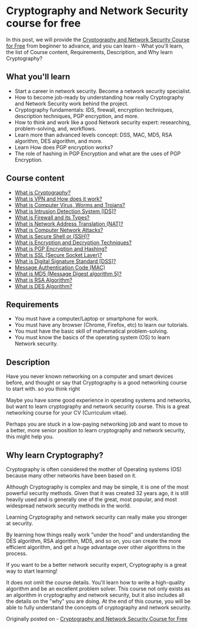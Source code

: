 # Cryptography and Network Security course for free

In this post, we will provide the [Cryptography and Network Security Course for Free](https://usemynotes.com/cryptography/) from beginner to advance, and you can learn - What you'll learn, the list of Course content, Requirements, Description, and Why learn Cryptography?

## What you'll learn

- Start a career in network security. Become a network security specialist.
- How to become job-ready by understanding how really Cryptography and Network Security work behind the project.
- Cryptography fundamentals: IDS, firewall, encryption techniques, description techniques, PGP encryption, and more.
- How to think and work like a good Network security expert: researching, problem-solving, and, workflows.
- Learn more than advanced levels concept: DSS, MAC, MD5, RSA algorithm, DES algorithm, and more.
- Learn How does PGP encryption works?
- The role of hashing in PGP Encryption and what are the uses of PGP Encryption.

## Course content

- [What is Cryptography?](https://usemynotes.com/what-is-cryptography/)
- [What is VPN and How does it work?](https://usemynotes.com/what-is-vpn-and-how-does-it-work/)
- [What is Computer Virus, Worms and Trojans?](https://usemynotes.com/what-is-virus-worms-and-trojans/)
- [What is Intrusion Detection System [IDS]?](https://usemynotes.com/what-is-intrusion-detection-system/)
- [What is Firewall and its Types?](https://usemynotes.com/what-is-firewall-and-its-types/)
- [What is Network Address Translation (NAT)?](https://usemynotes.com/what-is-network-address-translation/)
- [What is Computer Network Attacks?](https://usemynotes.com/computer-network-attacks/)
- [What is Secure Shell or (SSH)?](https://usemynotes.com/what-is-secure-shell/)
- [What is Encryption and Decryption Techniques?](https://usemynotes.com/what-is-encryption-and-decryption-techniques/)
- [What is PGP Encryption and Hashing?](https://usemynotes.com/what-is-pgp-encryption-and-hashing/)
- [What is SSL (Secure Socket Layer)?](https://usemynotes.com/what-is-ssl-secure-socket-layer/)
- [What is Digital Signature Standard [DSS]?](https://usemynotes.com/what-is-digital-signature-standard/)
- [Message Authentication Code (MAC)](https://usemynotes.com/message-authentication-code-mac/)
- [What is MD5 (Message Digest algorithm 5)?](https://usemynotes.com/what-is-md5-message-digest-algorithm-5/)
- [What is RSA Algorithm?](https://usemynotes.com/what-is-rsa-algorithm/)
- [What is DES Algorithm?](https://usemynotes.com/what-is-des-algorithm/)

## Requirements

- You must have a computer/Laptop or smartphone for work.
- You must have any browser (Chrome, Firefox, etc) to learn our tutorials.
- You must have the basic skill of mathematical problem-solving.
- You must know the basics of the operating system (OS) to learn Network security.

## Description

Have you never known networking on a computer and smart devices before, and thought or say that Cryptography is a good networking course to start with. so you think right

Maybe you have some good experience in operating systems and networks, but want to learn cryptography and network security course. This is a great networking course for your CV (Curriculum vitae).

Perhaps you are stuck in a low-paying networking job and want to move to a better, more senior position to learn cryptography and network security, this might help you.

## Why learn Cryptography?

Cryptography is often considered the mother of Operating systems (OS) ​​because many other networks ​​have been based on it.

Although Cryptography is complex and may be simple, it is one of the most powerful security methods. Given that it was created 32 years ago, it is still heavily used and is generally one of the great, most popular, and most widespread network security methods  ​​in the world.

Learning Cryptography and network security can really make you stronger at security. 

By learning how things really work "under the hood" and understanding the DES algorithm, RSA algorithm, MD5, and so on, you can create the more efficient algorithm, and get a huge advantage over other algorithms in the process.

If you want to be a better network security expert, Cryptography is a great way to start learning!

It does not omit the course details. You'll learn how to write a high-quality algorithm and be an excellent problem solver. This course not only exists as an algorithm in cryptography and network security, but it also includes all the details on the "why" you are doing. At the end of this course, you will be able to fully understand the concepts of cryptography and network security.

Originally posted on - [Cryptography and Network Security Course for Free](https://alimammiya.hashnode.dev/cryptography-and-network-security-course-for-free)
